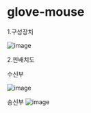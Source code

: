 # glove-mouse


1.구성장치

![image](https://user-images.githubusercontent.com/53510936/88827078-73a33780-d204-11ea-9231-0d3ecbfb5fcb.png)


2.핀배치도

수신부

![image](https://user-images.githubusercontent.com/53510936/88827193-99c8d780-d204-11ea-939c-50e447f06d61.png)

송신부
![image](https://user-images.githubusercontent.com/53510936/88827299-c0870e00-d204-11ea-959c-337393212a3a.png)


